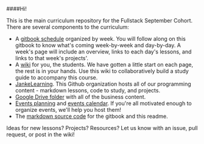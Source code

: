 ####Hi!

This is the main curriculum repository for the Fullstack September Cohort.  
There are several components to the curriculum:
* A [gitbook schedule](https://eliumacademy.github.io/Sepco/) organized by week.  You will follow along on this gitbook to know what's coming week-by-week and day-by-day.  A week's page will include an overview, links to each day's lessons, and links to that week's projects'.
* A [wiki](https://github.com/EliumAcademy/Sepco/wiki) for you, the students.  We have gotten a little start on each page, the rest is in your hands. Use this wiki to collaboratively build a study guide to accompany this course.
* [JankeLearning](https://github.com/jankeLearning). This Github organization hosts all of our programming content - markdown lessons, code to study, and projects.
* [Google Drive folder](https://drive.google.com/drive/u/1/folders/0BwhXCWJ484CCOGZTWHZWTHZQaG8) with all of the business content. 
* [Events planning](https://github.com/EliumAcademy/Sepco/projects/1?) and [events calendar](https://www.google.com/calendar).  If you're all motivated enough to organize events, we'll help you host them!  
* The [markdown source code](https://github.com/EliumAcademy/Sepco/tree/master) for the gitbook and this readme. 
 
Ideas for new lessons?  Projects? Resources?  Let us know with an issue, pull request, or post in the wiki!